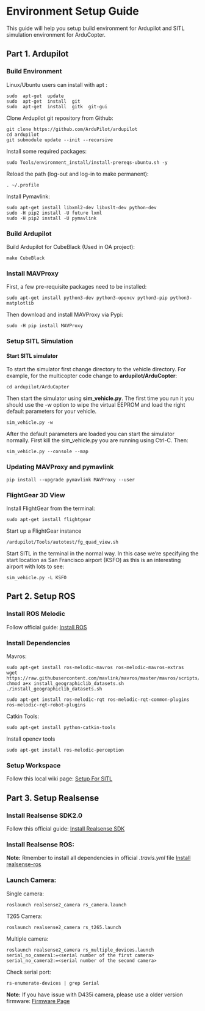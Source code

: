 # Environment Setup Guide

This guide will help you setup build environment for Ardupilot and SITL simulation environment for ArduCopter.

## Part 1. Ardupilot
### Build Environment

Linux/Ubuntu users can install with apt :
```shell
sudo  apt-get  update
sudo  apt-get  install  git
sudo  apt-get  install  gitk  git-gui
```
Clone Ardupilot git repository from Github:
```shell
git clone https://github.com/ArduPilot/ardupilot
cd ardupilot
git submodule update --init --recursive
```
Install some required packages:
```shell
sudo Tools/environment_install/install-prereqs-ubuntu.sh -y
```
Reload the path (log-out and log-in to make permanent):
```shell
. ~/.profile
```
Install Pymavlink:
```shell
sudo apt-get install libxml2-dev libxslt-dev python-dev
sudo -H pip2 install -U future lxml
sudo -H pip2 install -U pymavlink
```

### Build Ardupilot

Build Ardupilot for CubeBlack (Used in OA project):
```shell
make CubeBlack
```

### Install MAVProxy

First, a few pre-requisite packages need to be installed:
```shell
sudo apt-get install python3-dev python3-opencv python3-pip python3-matplotlib
```
Then download and install MAVProxy via Pypi:
```shell
sudo -H pip install MAVProxy
```

### Setup SITL Simulation

#### Start SITL simulator
To start the simulator first change directory to the vehicle directory. For example, for the multicopter code change to  **ardupilot/ArduCopter**:
```shell
cd ardupilot/ArduCopter
```
Then start the simulator using  **sim_vehicle.py**. The first time you run it you should use the -w option to wipe the virtual EEPROM and load the right default parameters for your vehicle.
```shell
sim_vehicle.py -w
```
After the default parameters are loaded you can start the simulator normally. First kill the sim_vehicle.py you are running using Ctrl-C. Then:
```shell
sim_vehicle.py --console --map
```

### Updating MAVProxy and pymavlink

```shell
pip install --upgrade pymavlink MAVProxy --user
```

### FlightGear 3D View
Install FlightGear from the terminal:
```shell
sudo apt-get install flightgear
```
Start up a FlightGear instance
```shell
/ardupilot/Tools/autotest/fg_quad_view.sh
```
Start SITL in the terminal in the normal way. In this case we’re specifying the start location as San Francisco airport (KSFO) as this is an interesting airport with lots to see:
```shell
sim_vehicle.py -L KSFO
```

## Part 2. Setup ROS

### Install ROS Melodic
Follow official guide:
[Install ROS](http://wiki.ros.org/melodic/Installation)

### Install Dependencies
Mavros:
```shell
sudo apt-get install ros-melodic-mavros ros-melodic-mavros-extras
wget https://raw.githubusercontent.com/mavlink/mavros/master/mavros/scripts/install_geographiclib_datasets.sh
chmod a+x install_geographiclib_datasets.sh
./install_geographiclib_datasets.sh

sudo apt-get install ros-melodic-rqt ros-melodic-rqt-common-plugins ros-melodic-rqt-robot-plugins
```

Catkin Tools:
```shell
sudo apt-get install python-catkin-tools
```

Install opencv tools
```shell
sudo apt-get install ros-melodic-perception
```

### Setup Workspace
Follow this local wiki page:
[Setup For SITL](http://tuotuogzs.ddns.net/droneoa/droneoa_ros/wikis/Launch%20In%20SITL)

## Part 3. Setup Realsense

### Install Realsense SDK2.0
Follow this official guide:
[Install Realsense SDK](https://www.intelrealsense.com/developers/)

### Install Realsense ROS:
**Note:** Rmember to install all dependencies in official *.travis.yml* file
[Install realsense-ros](https://github.com/IntelRealSense/realsense-ros/blob/development/README.md)

### Launch Camera:
Single camera:
```shell
roslaunch realsense2_camera rs_camera.launch
```
T265 Camera:
```shell
roslaunch realsense2_camera rs_t265.launch
```
Multiple camera:
```shell
roslaunch realsense2_camera rs_multiple_devices.launch serial_no_camera1:=<serial number of the first camera> serial_no_camera2:=<serial number of the second camera>
```
Check serial port:
```shell
rs-enumerate-devices | grep Serial
```

**Note:** If you have issue with D435i camera, please use a older version firmware:
[Firmware Page](https://dev.intelrealsense.com/docs/firmware-releases)

